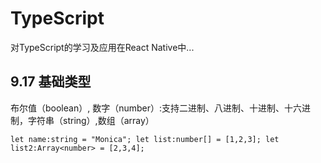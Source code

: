 # TypeScript
对TypeScript的学习及应用在React Native中...

## 9.17 基础类型
   布尔值（boolean）, 数字（number）:支持二进制、八进制、十进制、十六进制，字符串（string）,数组（array）
   
``
let name:string = "Monica";
let list:number[] = [1,2,3];
let list2:Array<number> = [2,3,4];
``
